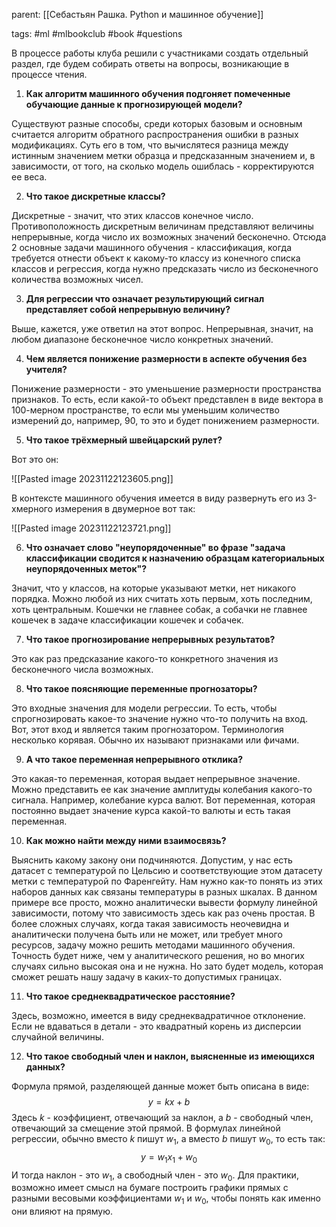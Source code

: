 parent: [[Себастьян Рашка. Python и машинное обучение]]

tags: #ml #mlbookclub #book #questions

В процессе работы клуба решили с участниками создать отдельный раздел, где будем собирать ответы на вопросы, возникающие в процессе чтения.

1. **Как алгоритм машинного обучения подгоняет помеченные обучающие данные к прогнозирующей модели?**

Существуют разные способы, среди которых базовым и основным считается алгоритм обратного распространения ошибки в разных модификациях. Суть его в том, что вычислятеся разница между истинным значением метки образца и предсказанным значением и, в зависимости, от того, на сколько модель ошиблась - корректируются ее веса.

2. **Что такое дискретные классы?**

Дискретные - значит, что этих классов конечное число. Противоположность дискретным величинам представляют величины непрерывные, когда число их возможных значений бесконечно. Отсюда 2 основные задачи машинного обучения - классификация, когда требуется отнести объект к какому-то классу из конечного списка классов и регрессия, когда нужно предсказать число из бесконечного количества возможных чисел.

3. **Для регрессии что означает результирующий сигнал представляет собой непрерывную величину?**

Выше, кажется, уже ответил на этот вопрос. Непрерывная, значит, на любом диапазоне бесконечное число конкретных значений.

4. **Чем является понижение размерности в аспекте обучения без учителя?**

Понижение размерности - это уменьшение размерности пространства признаков. То есть, если какой-то объект представлен в виде вектора в 100-мерном пространстве, то если мы уменьшим количество измерений до, например, 90, то это и будет понижением размерности.

5. **Что такое трёхмерный швейцарский рулет?**

Вот это он:

![[Pasted image 20231122123605.png]]

В контексте машинного обучения имеется в виду развернуть его из 3-хмерного измерения в двумерное вот так:

![[Pasted image 20231122123721.png]]

6. **Что означает слово "неупорядоченные" во фразе "задача классификации сводится к назначению образцам категориальных неупорядоченных меток"?**

Значит, что у классов, на которые указывают метки, нет никакого порядка. Можно любой из них считать хоть первым, хоть последним, хоть центральным. Кошечки не главнее собак, а собачки не главнее кошечек в задаче классификации кошечек и собачек.

7. **Что такое прогнозирование непрерывных результатов?**

Это как раз предсказание какого-то конкретного значения из бесконечного числа возможных.

8. **Что такое поясняющие переменные прогнозаторы?**

Это входные значения для модели регрессии. То есть, чтобы спрогнозировать какое-то значение нужно что-то получить на вход. Вот, этот вход и является таким прогнозатором. Терминология несколько корявая. Обычно их называют признаками или фичами.

9. **А что такое переменная непрерывного отклика?**

Это какая-то переменная, которая выдает непрерывное значение. Можно представить ее как значение амплитуды колебания какого-то сигнала. Например, колебание курса валют. Вот переменная, которая постоянно выдает значение курса какой-то валюты и есть такая переменная.

10. **Как можно найти между ними взаимосвязь?**

Выяснить какому закону они подчиняются. Допустим, у нас есть датасет с температурой по Цельсию и соответствующие этом датасету метки с температурой по Фаренгейту. Нам нужно как-то понять из этих наборов данных как связаны температуры в разных шкалах. В данном примере все просто, можно аналитически вывести формулу линейной зависимости, потому что зависимость здесь как раз очень простая. В более сложных случаях, когда такая зависимость неочевидна и аналитически получена быть или не может, или требует много ресурсов, задачу можно решить методами машинного обучения. Точность будет ниже, чем у аналитического решения, но во многих случаях сильно высокая она и не нужна. Но зато будет модель, которая сможет решать нашу задачу в каких-то допустимых границах.

11. **Что такое среднеквадратическое расстояние?**

Здесь, возможно, имеется в виду среднеквадратичное отклонение. Если не вдаваться в детали - это квадратный корень из дисперсии случайной величины.

12. **Что такое свободный член и наклон, выясненные из имеющихся данных?**

Формула прямой, разделяющей данные может быть описана в виде:
$$y=kx+b$$
Здесь $k$ - коэффициент, отвечающий за наклон, а $b$ - свободный член, отвечающий за смещение этой прямой. В формулах линейной регрессии, обычно вместо $k$ пишут $w_1$, а вместо $b$ пишут $w_0$, то есть так:
$$y=w_1x_1 + w_0$$
И тогда наклон - это $w_1$, а свободный член - это $w_0$. Для практики, возможно имеет смысл на бумаге построить графики прямых с разными весовыми коэффициентами $w_1$ и $w_0$, чтобы понять как именно они влияют на прямую.